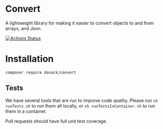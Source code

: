 # Convert

A lightweight library for making it easier to convert objects to and from arrays, and Json.

[![Actions Status](https://github.com/Danack/Convert/workflows/Main%20Workflow/badge.svg)](https://github.com/Danack/Convert/actions)

# Installation

```composer require danack/convert```

## Tests

We have several tools that are run to improve code quality. Please run `sh runTests.sh` to run them all locally, or `sh runTestsInContainer.sh` to run them in a container. 

Pull requests should have full unit test coverage.

